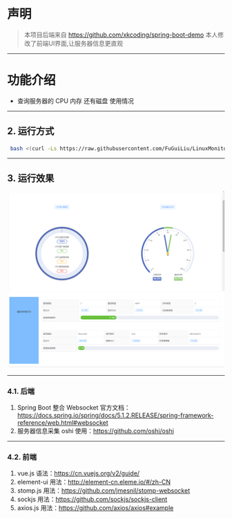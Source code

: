 # 声明
> 本项目后端来自 https://github.com/xkcoding/spring-boot-demo  本人修改了前端UI界面,让服务器信息更直观

---

# 功能介绍
- 查询服务器的 CPU 内存 还有磁盘 使用情况

---
## 2. 运行方式
```bash
 bash <(curl -Ls https://raw.githubusercontent.com/FuGuiLiu/LinuxMonitor/master/monitor.sh)
```

---

## 3. 运行效果

![](https://raw.githubusercontent.com/FuGuiLiu/LinuxMonitor/master/src/main/resources/static/images/img.png)
![](https://raw.githubusercontent.com/FuGuiLiu/LinuxMonitor/master/src/main/resources/static/images/img_1.png)

---

### 4.1. 后端
1. Spring Boot 整合 Websocket 官方文档：https://docs.spring.io/spring/docs/5.1.2.RELEASE/spring-framework-reference/web.html#websocket
2. 服务器信息采集 oshi 使用：https://github.com/oshi/oshi

---

### 4.2. 前端
1. vue.js 语法：https://cn.vuejs.org/v2/guide/
2. element-ui 用法：http://element-cn.eleme.io/#/zh-CN
3. stomp.js 用法：https://github.com/jmesnil/stomp-websocket
4. sockjs 用法：https://github.com/sockjs/sockjs-client
5. axios.js 用法：https://github.com/axios/axios#example
